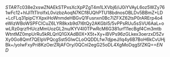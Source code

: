 $START$c038e2xswZNAEkSTPxsXcXpPZgT4m1LXVbj6/iJ0iYVAyL6oz5WZy761wFc12+hIJlTtTIrolfxL0vizbzAoqN7KCf8UQhPTU18bdnosOBLDv5BBmZ+LD+LcFLq31pipCYXpxiHoWnmdeHBGvQ1Fusnxn0Bc7iZFXZ62tsP0rARErp4o4eWizWBoWSPFCICuZ6LYR8kxb9d7I6tQy2AKGbI5/5vPPsRUu5sSVU6AaL+owLRz0qrzfHUczMmUozGL2nu/KYV4I0TPwRcM6G381urf11ecBgf4Cm3mtbWtntMZ0mpUrRu5kRLQrlQ1GXAdB0X+X5t+Xy+iBVPs96zGLkex3oerzxD5ZvXy0Go8Qmf7QEIpVPQcgSst5GlwCLoOQDDLfw7djpeJ/Iq4y6B7BoH6kCvUHjBk+/yoIwFxyPri8KzOerZRjAFOry/0QCnl2egG25oDL4XgMoDqgSfZKQ==$END$